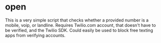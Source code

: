 # open
This is a very simple script that checks whether a provided number is a mobile, voip, or landline. Requires Twilio.com account, that doesn't have to be verified, and the Twilio SDK. Could easily be used to block free texting apps from verifying accounts.
